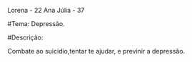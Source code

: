Lorena - 22
Ana Júlia - 37

#Tema:
Depressão.

#Descrição:

Combate ao suicidio,tentar te ajudar, e previnir a depressão.

